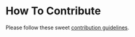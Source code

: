 # How To Contribute

Please follow these sweet [contribution guidelines](https://github.com/jessesquires/HowToContribute).
